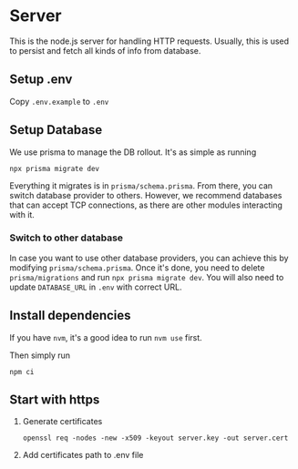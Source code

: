 # Server

This is the node.js server for handling HTTP requests. Usually, this is used to persist and fetch all kinds of info from database.

## Setup .env

Copy `.env.example` to `.env`

## Setup Database

We use prisma to manage the DB rollout. It's as simple as running

```
npx prisma migrate dev
```

Everything it migrates is in `prisma/schema.prisma`. From there, you can switch database provider to others.
However, we recommend databases that can accept TCP connections, as there are other modules interacting with it.

### Switch to other database

In case you want to use other database providers, you can achieve this by modifying `prisma/schema.prisma`.
Once it's done, you need to delete `prisma/migrations` and run `npx prisma migrate dev`. You will also need to
update `DATABASE_URL` in `.env` with correct URL.

## Install dependencies

If you have `nvm`, it's a good idea to run `nvm use` first.

Then simply run

```
npm ci
```

## Start with https

1. Generate certificates

   ```
   openssl req -nodes -new -x509 -keyout server.key -out server.cert
   ```

2. Add certificates path to .env file
